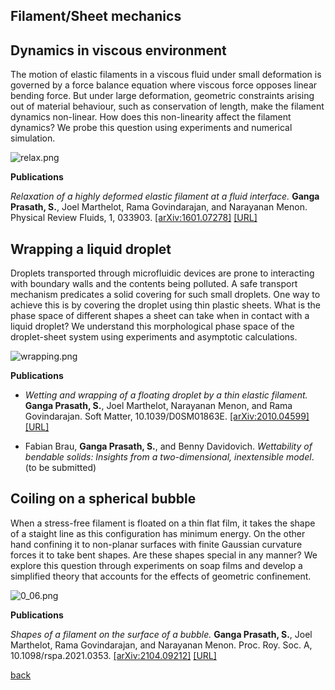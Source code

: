 ## Filament/Sheet mechanics

## Dynamics in viscous environment

The motion of elastic filaments in a viscous fluid under small deformation is governed by a force balance equation where viscous force opposes linear bending force. But under large deformation, geometric constraints arising out of material behaviour, such as conservation of length, make the filament dynamics non-linear. How does this non-linearity affect the filament dynamics? We probe this question using experiments and numerical simulation.

<!--![asymmetric.jpg]({{site.baseurl}}/asymmetric.jpg){:height="50%" width="50%"}-->
![relax.png]({{site.baseurl}}/relax.png)

**Publications**

_Relaxation of a highly deformed elastic filament at a fluid interface._ **Ganga Prasath, S.**, Joel Marthelot, Rama Govindarajan, and Narayanan Menon.  Physical Review Fluids, 1, 033903. [[arXiv:1601.07278]](https://arxiv.org/abs/1601.07278) [[URL]](https://journals.aps.org/prfluids/abstract/10.1103/PhysRevFluids.1.033903)

## Wrapping a liquid droplet
Droplets transported through microfluidic devices are prone to interacting with boundary walls and the contents being polluted. A safe transport mechanism predicates a solid covering for such small droplets. One way to achieve this is by covering the droplet using thin plastic sheets. What is the phase space of different shapes a sheet can take when in contact with a liquid droplet? We understand this morphological phase space of the droplet-sheet system using experiments and asymptotic calculations.

![wrapping.png]({{site.baseurl}}/wrapping.png)

**Publications**
* _Wetting and wrapping of a floating droplet by a thin
elastic filament._ **Ganga Prasath, S.**, Joel Marthelot, Narayanan Menon, and Rama Govindarajan.  Soft Matter, 10.1039/D0SM01863E. [[arXiv:2010.04599]](http://arxiv.org/abs/2010.04599) [[URL]](https://pubs.rsc.org/en/content/articlelanding/2021/sm/d0sm01863e)

*  Fabian Brau, **Ganga Prasath, S.**, and Benny Davidovich. _Wettability of bendable solids:
Insights from a two-dimensional, inextensible model_. (to be submitted)

## Coiling on a spherical bubble

When a stress-free filament is floated on a thin flat film, it takes the shape of a staight line as this configuration has minimum energy. On the other hand confining it to non-planar surfaces with finite Gaussian curvature forces it to take bent shapes. Are these shapes special in any manner? We explore this question through experiments on soap films and develop a simplified theory that accounts for the effects of geometric confinement.

![0_06.png]({{site.baseurl}}/coiling.png)<!--{:height="50%" width="50%"}-->

**Publications**

_Shapes of a filament on the surface of a bubble._ **Ganga Prasath, S.**, Joel Marthelot, Rama Govindarajan, and Narayanan Menon.  Proc. Roy. Soc. A, 10.1098/rspa.2021.0353. [[arXiv:2104.09212]](https://arxiv.org/abs/2104.09212) [[URL]](https://doi.org/10.1098/rspa.2021.0353)



[back](./research)

